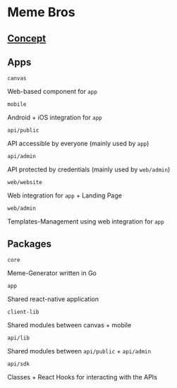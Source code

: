 # Meme Bros

## [Concept](https://www.notion.so/Meme-Bros-019e9213f3134e64b573552fbbca2838)

## Apps

``canvas``

Web-based component for ``app``

``mobile``

Android + iOS integration for ``app``

``api/public``

API accessible by everyone (mainly used by ``app``)

``api/admin``

API protected by credentials (mainly used by ``web/admin``)

``web/website``

Web integration for ``app`` + Landing Page

``web/admin``

Templates-Management using web integration for ``app``

## Packages

``core``

Meme-Generator written in Go

``app``

Shared react-native application

``client-lib``

Shared modules between canvas + mobile

``api/lib``

Shared modules between ``api/public`` + ``api/admin``

``api/sdk``

Classes + React Hooks for interacting with the APIs
